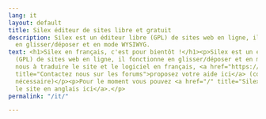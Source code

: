 ```yaml
---
lang: it
layout: default
title: Silex éditeur de sites libre et gratuit
description: Silex est un éditeur libre (GPL) de sites web en ligne, il fonctionne
  en glisser/déposer et en mode WYSIWYG.
text: <h1>Silex en français, c'est pour bientôt !</h1><p>Silex est un éditeur libre
  (GPL) de sites web en ligne, il fonctionne en glisser/déposer et en mode WYSIWYG.</p><p>Aidez
  nous à traduire le site et le logiciel en français, <a href="https://github.com/silexlabs/Silex/issues/new"
  title="Contactez nous sur les forums">proposez votre aide ici</a> (compte github
  nécessaire)</p><p>Pour le moment vous pouvez <a href="/" title="Silex website builder">consulter
  le site en anglais ici</a>.</p>
permalink: "/it/"

---
```

